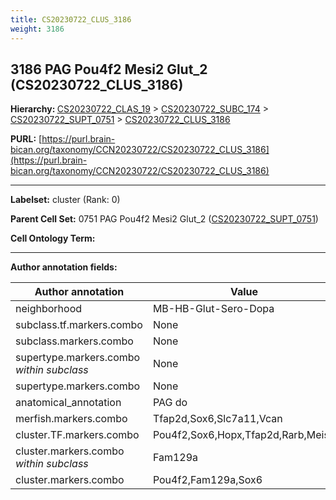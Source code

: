 ```yaml
---
title: CS20230722_CLUS_3186
weight: 3186
---
```

## 3186 PAG Pou4f2 Mesi2 Glut_2 (CS20230722_CLUS_3186)
<b>Hierarchy: </b>
[CS20230722_CLAS_19](../CS20230722_CLAS_19) >
[CS20230722_SUBC_174](../CS20230722_SUBC_174) >
[CS20230722_SUPT_0751](../CS20230722_SUPT_0751) >
[CS20230722_CLUS_3186](../CS20230722_CLUS_3186)

**PURL:** [https://purl.brain-bican.org/taxonomy/CCN20230722/CS20230722_CLUS_3186](https://purl.brain-bican.org/taxonomy/CCN20230722/CS20230722_CLUS_3186)

---


**Labelset:** cluster (Rank: 0)

**Parent Cell Set:** 0751 PAG Pou4f2 Mesi2 Glut_2 ([CS20230722_SUPT_0751](../CS20230722_SUPT_0751))



**Cell Ontology Term:** 

[MARKER GENES.]: #


---

[TRANSFERRED ANNOTATIONS.]: #


[AUTHOR ANNOTATION FIELDS.]: #


**Author annotation fields:**

| Author annotation | Value |
|-------------------|-------|
|neighborhood|MB-HB-Glut-Sero-Dopa|
|subclass.tf.markers.combo|None|
|subclass.markers.combo|None|
|supertype.markers.combo _within subclass_|None|
|supertype.markers.combo|None|
|anatomical_annotation|PAG do|
|merfish.markers.combo|Tfap2d,Sox6,Slc7a11,Vcan|
|cluster.TF.markers.combo|Pou4f2,Sox6,Hopx,Tfap2d,Rarb,Meis2|
|cluster.markers.combo _within subclass_|Fam129a|
|cluster.markers.combo|Pou4f2,Fam129a,Sox6|
